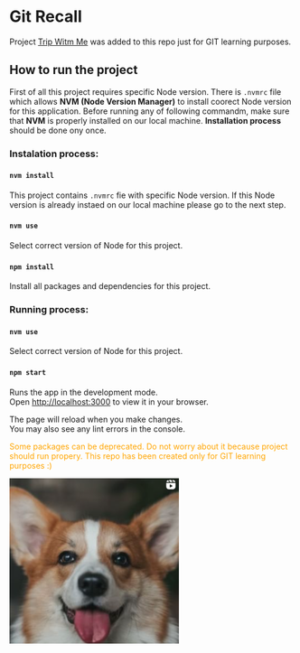 # Git Recall

Project [Trip Witm Me](https://github.com/jankkosinski/trip-with-me) was added to this repo just for GIT learning purposes.

## How to run the project

First of all this project requires specific Node version. There is `.nvmrc` file which allows **NVM (Node Version Manager)** to install coorect Node version for this application. Before running any of following commandm, make sure that **NVM** is properly installed on our local machine. **Installation process** should be done ony once.

### Instalation process:

#### `nvm install`

This project contains `.nvmrc` fie with specific Node version. If this Node version is already instaed on our local machine please go to the next step.

#### `nvm use`

Select correct version of Node for this project.

#### `npm install`

Install all packages and dependencies for this project.

### Running process:

#### `nvm use`

Select correct version of Node for this project.

#### `npm start`

Runs the app in the development mode.\
Open [http://localhost:3000](http://localhost:3000) to view it in your browser.

The page will reload when you make changes.\
You may also see any lint errors in the console.

<span style="color: orange"> Some packages can be deprecated. Do not worry about it because project should run propery. This repo has been created only for GIT learning purposes :) </span>

<img src="./assets/corgi.png" alt="drawing" width="300"/>
